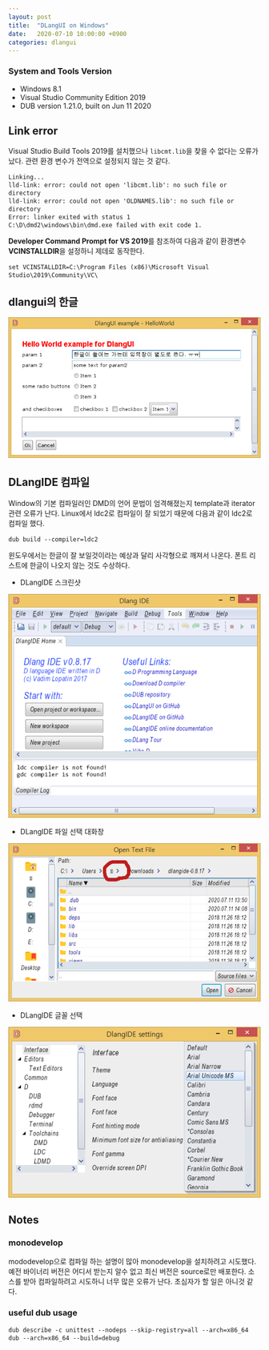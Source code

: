 ```yaml
---
layout: post
title:  "DLangUI on Windows"
date:   2020-07-10 10:00:00 +0900
categories: dlangui
---
```


### System and Tools Version

- Windows 8.1
- Visual Studio Community Edition 2019
- DUB version 1.21.0, built on Jun 11 2020

## Link error

Visual Studio Build Tools 2019를 설치했으나 `libcmt.lib`을 찾을 수 없다는
오류가 났다. 관련 환경 변수가 전역으로 설정되지 않는 것 같다.

```
Linking...
lld-link: error: could not open 'libcmt.lib': no such file or directory
lld-link: error: could not open 'OLDNAMES.lib': no such file or directory
Error: linker exited with status 1
C:\D\dmd2\windows\bin\dmd.exe failed with exit code 1.
```

**Developer Command Prompt for VS 2019**를 참조하여 다음과 같이
환경변수 **VCINSTALLDIR**을 설정하니 제데로 동작한다.

```
set VCINSTALLDIR=C:\Program Files (x86)\Microsoft Visual Studio\2019\Community\VC\
```

## dlangui의 한글

![DLangUI CJK text on Windows](/image/dlangui_hello_win.png)

## DLangIDE 컴파일

Window의 기본 컴파일러인 DMD의 언어 문법이 엄격해졌는지 template과 iterator
관련 오류가 난다.
Linux에서 ldc2로 컴파일이 잘 되었기 때문에 다음과 같이 ldc2로 컴파일 했다.

```
dub build --compiler=ldc2
```

윈도우에서는 한글이 잘 보일것이라는 예상과 달리 사각형으로 깨져서 나온다.
폰트 리스트에 한글이 나오지 않는 것도 수상하다.

- DLangIDE 스크린샷

![DLangIDE on Windows](/image/dlangide_win.png)

- DLangIDE 파일 선택 대화창

![DLangIDE File Open Dialog on Windows](/image/dlangide_fs_win.png)

- DLangIDE 글꼴 선택

![DLangIDE Font Selection on Windows](/image/dlangide_font_win.png)

## Notes

### monodevelop

mododevelop으로 컴파일 하는 설명이 많아 monodevelop을 설치하려고 시도했다.
예전 바이너리 버전은 어디서 받는지 알수 없고 최신 버전은 source로만 배포한다.
소스를 받아 컴파일하려고 시도하니 너무 많은 오류가 난다.
초심자가 할 일은 아니것 같다.

### useful dub usage

```
dub describe -c unittest --nodeps --skip-registry=all --arch=x86_64
dub --arch=x86_64 --build=debug
```
